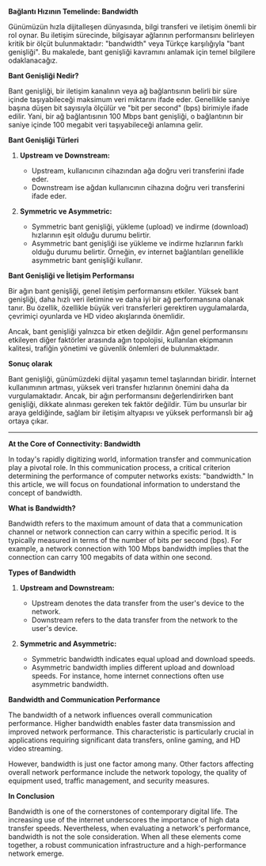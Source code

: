 **Bağlantı Hızının Temelinde: Bandwidth**

Günümüzün hızla dijitalleşen dünyasında, bilgi transferi ve iletişim önemli bir rol oynar. Bu iletişim sürecinde, bilgisayar ağlarının performansını belirleyen kritik bir ölçüt bulunmaktadır: "bandwidth" veya Türkçe karşılığıyla "bant genişliği". Bu makalede, bant genişliği kavramını anlamak için temel bilgilere odaklanacağız.

**Bant Genişliği Nedir?**

Bant genişliği, bir iletişim kanalının veya ağ bağlantısının belirli bir süre içinde taşıyabileceği maksimum veri miktarını ifade eder. Genellikle saniye başına düşen bit sayısıyla ölçülür ve "bit per second" (bps) birimiyle ifade edilir. Yani, bir ağ bağlantısının 100 Mbps bant genişliği, o bağlantının bir saniye içinde 100 megabit veri taşıyabileceği anlamına gelir.

**Bant Genişliği Türleri**

1. **Upstream ve Downstream:**
   - Upstream, kullanıcının cihazından ağa doğru veri transferini ifade eder.
   - Downstream ise ağdan kullanıcının cihazına doğru veri transferini ifade eder.
   
2. **Symmetric ve Asymmetric:**
   - Symmetric bant genişliği, yükleme (upload) ve indirme (download) hızlarının eşit olduğu durumu belirtir.
   - Asymmetric bant genişliği ise yükleme ve indirme hızlarının farklı olduğu durumu belirtir. Örneğin, ev internet bağlantıları genellikle asymmetric bant genişliği kullanır.

**Bant Genişliği ve İletişim Performansı**

Bir ağın bant genişliği, genel iletişim performansını etkiler. Yüksek bant genişliği, daha hızlı veri iletimine ve daha iyi bir ağ performansına olanak tanır. Bu özellik, özellikle büyük veri transferleri gerektiren uygulamalarda, çevrimiçi oyunlarda ve HD video akışlarında önemlidir.

Ancak, bant genişliği yalnızca bir etken değildir. Ağın genel performansını etkileyen diğer faktörler arasında ağın topolojisi, kullanılan ekipmanın kalitesi, trafiğin yönetimi ve güvenlik önlemleri de bulunmaktadır.

**Sonuç olarak**

Bant genişliği, günümüzdeki dijital yaşamın temel taşlarından biridir. İnternet kullanımının artması, yüksek veri transfer hızlarının önemini daha da vurgulamaktadır. Ancak, bir ağın performansını değerlendirirken bant genişliği, dikkate alınması gereken tek faktör değildir. Tüm bu unsurlar bir araya geldiğinde, sağlam bir iletişim altyapısı ve yüksek performanslı bir ağ ortaya çıkar.

----

**At the Core of Connectivity: Bandwidth**

In today's rapidly digitizing world, information transfer and communication play a pivotal role. In this communication process, a critical criterion determining the performance of computer networks exists: "bandwidth." In this article, we will focus on foundational information to understand the concept of bandwidth.

**What is Bandwidth?**

Bandwidth refers to the maximum amount of data that a communication channel or network connection can carry within a specific period. It is typically measured in terms of the number of bits per second (bps). For example, a network connection with 100 Mbps bandwidth implies that the connection can carry 100 megabits of data within one second.

**Types of Bandwidth**

1. **Upstream and Downstream:**
   - Upstream denotes the data transfer from the user's device to the network.
   - Downstream refers to the data transfer from the network to the user's device.

2. **Symmetric and Asymmetric:**
   - Symmetric bandwidth indicates equal upload and download speeds.
   - Asymmetric bandwidth implies different upload and download speeds. For instance, home internet connections often use asymmetric bandwidth.

**Bandwidth and Communication Performance**

The bandwidth of a network influences overall communication performance. Higher bandwidth enables faster data transmission and improved network performance. This characteristic is particularly crucial in applications requiring significant data transfers, online gaming, and HD video streaming.

However, bandwidth is just one factor among many. Other factors affecting overall network performance include the network topology, the quality of equipment used, traffic management, and security measures.

**In Conclusion**

Bandwidth is one of the cornerstones of contemporary digital life. The increasing use of the internet underscores the importance of high data transfer speeds. Nevertheless, when evaluating a network's performance, bandwidth is not the sole consideration. When all these elements come together, a robust communication infrastructure and a high-performance network emerge.
